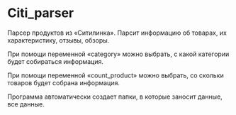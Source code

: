 # Citi_parser

Парсер продуктов из «Ситилинка». Парсит информацию об товарах, их характеристику, отзывы, обзоры.

При помощи переменной «category» можно выбрать, с какой категории будет собираться информация.

При помощи переменной «count_product» можно выбрать, со скольки товаров будет собрана информация.

Программа автоматически создает папки, в которые заносит данные, все данные.
